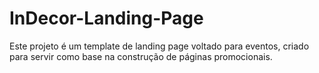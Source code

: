 # InDecor-Landing-Page
Este projeto é um template de landing page voltado para eventos, criado para servir como base na construção de páginas promocionais.

